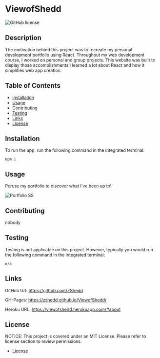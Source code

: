 # ViewofShedd

![GitHub license](https://img.shields.io/badge/License-MIT-blue.svg)

## Description

The motivation behind this project was to recreate my personal development portfolio using React. Throughout my web development course, I worked on personal and group projects. This website was built to display those accomplishments I learned a lot about React and how it simplifies web app creation. 

## Table of Contents

- [Installation](#installation)
- [Usage](#usage)
- [Contributing](#contributing)
- [Testing](#testing)
- [Links](#links)
- [License](#license)

## Installation

To run the app, run the following command in the integrated terminal:

    npm i

## Usage

Peruse my portfolio to discover what I've been up to!

![Portfolio SS](https://user-images.githubusercontent.com/116223460/232627864-d5411189-9924-4312-8b0f-7d99741c2fc9.png)


## Contributing

nobody

## Testing

Testing is not applicable on this project. However, typically you would run the following command in the integrated terminal:

    n/a

## Links

GitHub Url:
https://github.com/ZShedd

GH-Pages:
https://zshedd.github.io/ViewofShedd/

Heroku URL: 
https://viewofshedd.herokuapp.com/#about


## License

NOTICE:
This project is covered under an MIT License. Please refer to license section to review permissions.

- [License](#license)
